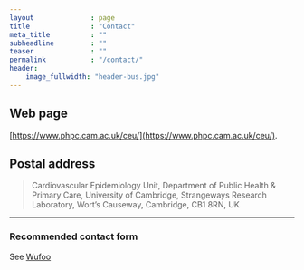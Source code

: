 ```yaml
---
layout              : page
title               : "Contact"
meta_title          : ""
subheadline         : ""
teaser              : ""
permalink           : "/contact/"
header:
    image_fullwidth: "header-bus.jpg"
---
```


## Web page

[https://www.phpc.cam.ac.uk/ceu/](https://www.phpc.cam.ac.uk/ceu/).

## Postal address

> Cardiovascular Epidemiology Unit,
> Department of Public Health & Primary Care,
> University of Cambridge,
> Strangeways Research Laboratory,
> Wort’s Causeway,
> Cambridge, CB1 8RN, UK

---

### Recommended contact form

See [Wufoo](http://www.wufoo.com/)

